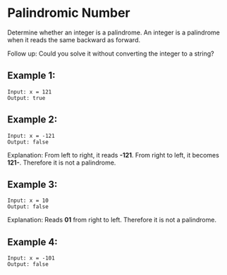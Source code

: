 # **Palindromic Number**

Determine whether an integer is a palindrome. An integer is a palindrome when it reads the same backward as forward.

Follow up: Could you solve it without converting the integer to a string?

## **Example 1:**

```
Input: x = 121
Output: true
```

## **Example 2:**

```
Input: x = -121
Output: false
```

Explanation: From left to right, it reads **-121**. From right to left, it becomes **121-**. Therefore it is not a palindrome.

## **Example 3:**

```
Input: x = 10
Output: false
```

Explanation: Reads **01** from right to left. Therefore it is not a palindrome.

## **Example 4:**

```
Input: x = -101
Output: false
```
